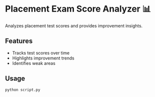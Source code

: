 # Placement Exam Score Analyzer 📊
Analyzes placement test scores and provides improvement insights.

## Features
- Tracks test scores over time
- Highlights improvement trends
- Identifies weak areas

## Usage
```sh
python script.py
